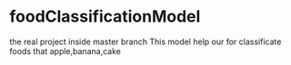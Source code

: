 # foodClassificationModel
the real project inside master branch
This model help our for classificate foods that apple,banana,cake

